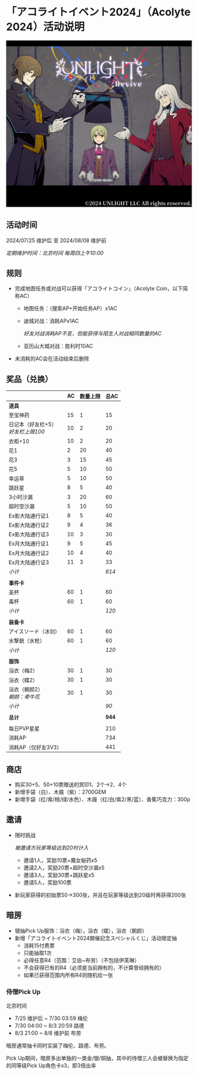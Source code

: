 # 「アコライトイベント2024」（Acolyte 2024）活动说明

![AcolyteEvent2024_Title](imgs/AcolyteEvent2024_Title.jpg)

## 活动时间

2024/07/25 维护后 至 2024/08/08 维护前

*定期维护时间：北京时间 每周四上午10:00*

## 规则

- 完成地图任务或对战可以获得「アコライトコイン」（Acolyte Coin，以下简称AC）
  
  - 地图任务：（搜索AP+开始任务AP）x1AC
  
  - 迪城对战：消耗APx1AC
  
    *好友对战消耗AP不变，但能获得与陌生人对战相同数量的AC*
  
  - 亚历山大城对战：胜利时10AC
  
- 未消耗的AC会在活动结束后删除

## 奖品（兑换）


|                                         | AC   | 数量上限 | 总AC    |
| --------------------------------------- | ---- | -------- | ------- |
| **道具**                                |      |          |         |
| 至宝神药                                | 15   | 1        | 15      |
| 日记本（好友栏+5）<br />*好友栏上限100* | 10   | 2        | 20      |
| 衣柜+10                                 | 10   | 2        | 20      |
| 花1                                     | 2    | 20       | 40      |
| 花3                                     | 3    | 15       | 45      |
| 花5                                     | 5    | 10       | 50      |
| 幸运草                                  | 5    | 10       | 50      |
| 跳跃星                                  | 8    | 5        | 40      |
| 3小时沙漏                               | 3    | 20       | 60      |
| 超时空沙漏                              | 5    | 10       | 50      |
| Ex影大陆通行证1                         | 8    | 5        | 40      |
| Ex影大陆通行证2                         | 9    | 4        | 36      |
| Ex影大陆通行证3                         | 10   | 3        | 30      |
| Ex月大陆通行证1                         | 9    | 5        | 45      |
| Ex月大陆通行证2                         | 10   | 4        | 40      |
| Ex月大陆通行证3                         | 11   | 3        | 33      |
| *小计*                                  |      |          | *614*   |
|                                         |      |          |         |
| **事件卡**                              |      |          |         |
| 圣杯                                    | 60   | 1        | 60      |
| 毒杯                                    | 60   | 1        | 60      |
| *小计*                                  |      |          | *120*   |
|                                         |      |          |         |
| **装备卡**                              |      |          |         |
| アイスソード（冰剑）                    | 60   | 1        | 60      |
| 水撃銃（水枪）                          | 60   | 1        | 60      |
| *小计*                                  |      |          | *120*   |
|                                         |      |          |         |
| **服饰**                                |      |          |         |
| 浴衣（梅2）                             | 30   | 1        | 30      |
| 浴衣（蝶2）                             | 30   | 1        | 30      |
| 浴衣（朝颜2）<br />*朝颜：牵牛花*       | 30   | 1        | 30      |
| *小计*                                  |      |          | *90*    |
|                                         |      |          |         |
| **总计**                                |      |          | **944** |
|                                         |      |          |         |
| 每日PVP星星                             |      |          | 210     |
| 消耗AP                                  |      |          | 734     |
| 消耗AP（仅好友3V3）                     |      |          | 441     |

## 商店
- 购买30+5、50+10票赠送的冥印1、2个→2、4个
- 新增手袋（白）、木屐（紫）：2700GEM
- 新增手袋（红/紫/桃/绿/水色）、木屐（红/白/紫2/黑/蓝）、香蕉巧克力：300p

## 邀请

- 限时挑战

  *被邀请方玩家等级达到20时计入*

  - 邀请1人，奖励10票+魔女秘药x5
  - 邀请2人，奖励20票+超时空沙漏x5
  - 邀请3人，奖励30票+跳跃星x5
  - 邀请5人，奖励100票

- 新玩家获得的初始票50→300张，并且在玩家等级达到20级时再获得200张

## 暗房

- 银抽Pick Up服饰：浴衣（梅），浴衣（蝶），浴衣（朝颜） 
- 新增「アコライトイベント2024開催記念スペシャルくじ」活动限定抽
  - 消耗15付费票
  - 只能抽取1次
  - 必得任意R4（范围：艾伯~布劳）（不包括伊芙琳）
  - 不会获得已有的R4（必须是当前拥有的，不计算曾经拥有的）
  - 如果已获得范围内所有R4则随机给一张

### 侍僧Pick Up

北京时间

- 7/25 维护后 ~ 7/30 03:59 梅伦
- 7/30 04:00 ~ 8/3 20:59 路德
- 8/3 21:00 ~ 8/8 维护前 布劳

暗房通常抽卡同时实装了梅伦、路德、布劳。

Pick Up期间，暗房多出单独的一类金/银/铜抽，其中的侍僧三人会被替换为指定的同等级Pick Up角色卡x3，即3倍出率